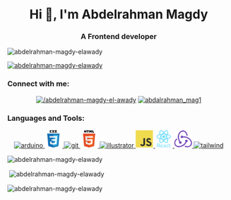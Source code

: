 <h1 align="center">Hi 👋, I'm Abdelrahman Magdy</h1>
<h3 align="center">A Frontend developer</h3>

<p align="left"> <img src="https://komarev.com/ghpvc/?username=abdelrahman-magdy-elawady&label=Profile%20views&color=0e75b6&style=flat" alt="abdelrahman-magdy-elawady" /> </p>

<p align="left"> <a href="https://github.com/ryo-ma/github-profile-trophy"><img src="https://github-profile-trophy.vercel.app/?username=abdelrahman-magdy-elawady" alt="abdelrahman-magdy-elawady" /></a> </p>

<h3 align="left">Connect with me:</h3>
<p align="center">
<a href="https://linkedin.com/in//abdelrahman-magdy-el-awady" target="blank"><img align="center" src="https://raw.githubusercontent.com/rahuldkjain/github-profile-readme-generator/master/src/images/icons/Social/linked-in-alt.svg" alt="/abdelrahman-magdy-el-awady" height="30" width="40" /></a>
<a href="https://www.hackerrank.com/abdalrahman_mag1" target="blank"><img align="center" src="https://raw.githubusercontent.com/rahuldkjain/github-profile-readme-generator/master/src/images/icons/Social/hackerrank.svg" alt="abdalrahman_mag1" height="30" width="40" /></a>
</p>

<h3 align="left">Languages and Tools:</h3>
<p align="center"> <a href="https://www.arduino.cc/" target="_blank" rel="noreferrer"> <img src="https://cdn.worldvectorlogo.com/logos/arduino-1.svg" alt="arduino" width="40" height="40"/> </a> <a href="https://www.w3schools.com/css/" target="_blank" rel="noreferrer"> <img src="https://raw.githubusercontent.com/devicons/devicon/master/icons/css3/css3-original-wordmark.svg" alt="css3" width="40" height="40"/> </a> <a href="https://git-scm.com/" target="_blank" rel="noreferrer"> <img src="https://www.vectorlogo.zone/logos/git-scm/git-scm-icon.svg" alt="git" width="40" height="40"/> </a> <a href="https://www.w3.org/html/" target="_blank" rel="noreferrer"> <img src="https://raw.githubusercontent.com/devicons/devicon/master/icons/html5/html5-original-wordmark.svg" alt="html5" width="40" height="40"/> </a> <a href="https://www.adobe.com/in/products/illustrator.html" target="_blank" rel="noreferrer"> <img src="https://www.vectorlogo.zone/logos/adobe_illustrator/adobe_illustrator-icon.svg" alt="illustrator" width="40" height="40"/> </a> <a href="https://developer.mozilla.org/en-US/docs/Web/JavaScript" target="_blank" rel="noreferrer"> <img src="https://raw.githubusercontent.com/devicons/devicon/master/icons/javascript/javascript-original.svg" alt="javascript" width="40" height="40"/> </a> <a href="https://reactjs.org/" target="_blank" rel="noreferrer"> <img src="https://raw.githubusercontent.com/devicons/devicon/master/icons/react/react-original-wordmark.svg" alt="react" width="40" height="40"/> </a> <a href="https://redux.js.org" target="_blank" rel="noreferrer"> <img src="https://raw.githubusercontent.com/devicons/devicon/master/icons/redux/redux-original.svg" alt="redux" width="40" height="40"/> </a> <a href="https://tailwindcss.com/" target="_blank" rel="noreferrer"> <img src="https://www.vectorlogo.zone/logos/tailwindcss/tailwindcss-icon.svg" alt="tailwind" width="40" height="40"/> </a> </p>

<p><img align="center" style="width:100;" src="https://github-readme-stats.vercel.app/api/top-langs?username=abdelrahman-magdy-elawady&show_icons=true&locale=en&layout=compact" alt="abdelrahman-magdy-elawady" /></p>

<p>&nbsp;<img align="center" src="https://github-readme-stats.vercel.app/api?username=abdelrahman-magdy-elawady&show_icons=true&locale=en" alt="abdelrahman-magdy-elawady" /></p>

<p><img align="center" src="https://github-readme-streak-stats.herokuapp.com/?user=abdelrahman-magdy-elawady&" alt="abdelrahman-magdy-elawady" /></p>
